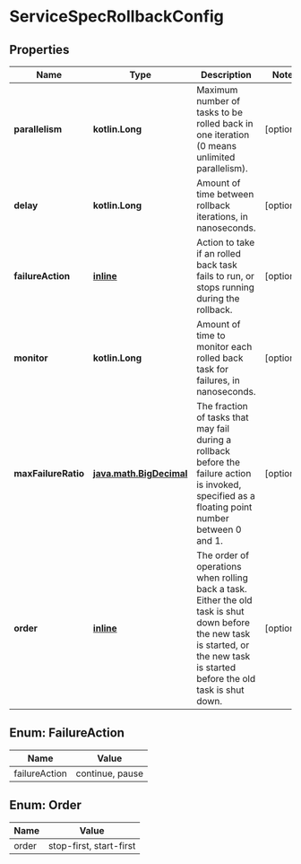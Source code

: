 
# ServiceSpecRollbackConfig

## Properties
| Name | Type | Description | Notes |
| ------------ | ------------- | ------------- | ------------- |
| **parallelism** | **kotlin.Long** | Maximum number of tasks to be rolled back in one iteration (0 means unlimited parallelism).  |  [optional] |
| **delay** | **kotlin.Long** | Amount of time between rollback iterations, in nanoseconds.  |  [optional] |
| **failureAction** | [**inline**](#FailureAction) | Action to take if an rolled back task fails to run, or stops running during the rollback.  |  [optional] |
| **monitor** | **kotlin.Long** | Amount of time to monitor each rolled back task for failures, in nanoseconds.  |  [optional] |
| **maxFailureRatio** | [**java.math.BigDecimal**](java.math.BigDecimal.md) | The fraction of tasks that may fail during a rollback before the failure action is invoked, specified as a floating point number between 0 and 1.  |  [optional] |
| **order** | [**inline**](#Order) | The order of operations when rolling back a task. Either the old task is shut down before the new task is started, or the new task is started before the old task is shut down.  |  [optional] |


<a id="FailureAction"></a>
## Enum: FailureAction
| Name | Value |
| ---- | ----- |
| failureAction | continue, pause |


<a id="Order"></a>
## Enum: Order
| Name | Value |
| ---- | ----- |
| order | stop-first, start-first |



